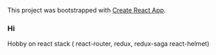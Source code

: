 This project was bootstrapped with [Create React App](https://github.com/facebookincubator/create-react-app).

### Hi ###

Hobby on react stack ( react-router, redux, redux-saga react-helmet)

